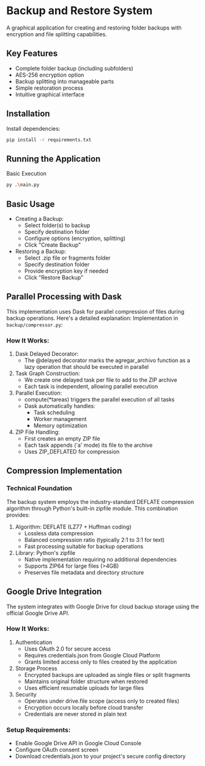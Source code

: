# Backup and Restore System
A graphical application for creating and restoring folder backups with encryption and file splitting capabilities.
## Key Features
- Complete folder backup (including subfolders)
- AES-256 encryption option
- Backup splitting into manageable parts
- Simple restoration process
- Intuitive graphical interface

## Installation
Install dependencies:
 ```bash
pip install -r requirements.txt
```

## Running the Application
Basic Execution
 ```bash
py .\main.py
```

## Basic Usage
- Creating a Backup:
   - Select folder(s) to backup
   - Specify destination folder
   - Configure options (encryption, splitting)
   - Click "Create Backup"
- Restoring a Backup:
   - Select .zip file or fragments folder
   - Specify destination folder
   - Provide encryption key if needed
   - Click "Restore Backup"

## Parallel Processing with Dask

This implementation uses Dask for parallel compression of files during backup operations. Here's a detailed explanation:
Implementation in ```backup/compressor.py```:

### How It Works:
1. Dask Delayed Decorator:
   - The @delayed decorator marks the agregar_archivo function as a lazy operation that should be executed in parallel
2. Task Graph Construction:
   - We create one delayed task per file to add to the ZIP archive
   - Each task is independent, allowing parallel execution
3. Parallel Execution:
   - compute(*tareas) triggers the parallel execution of all tasks
   - Dask automatically handles:
      - Task scheduling
      - Worker management
      - Memory optimization
4. ZIP File Handling:
   - First creates an empty ZIP file
   - Each task appends ('a' mode) its file to the archive
   - Uses ZIP_DEFLATED for compression

## Compression Implementation

### Technical Foundation
The backup system employs the industry-standard DEFLATE compression algorithm through Python's built-in zipfile module. This combination provides:

1. Algorithm: DEFLATE (LZ77 + Huffman coding)
   - Lossless data compression
   - Balanced compression ratio (typically 2:1 to 3:1 for text)
   - Fast processing suitable for backup operations
2. Library: Python's zipfile
   - Native implementation requiring no additional dependencies
   - Supports ZIP64 for large files (>4GB)
   - Preserves file metadata and directory structure

## Google Drive Integration

The system integrates with Google Drive for cloud backup storage using the official Google Drive API.

### How It Works:
1. Authentication
   - Uses OAuth 2.0 for secure access
   - Requires credentials.json from Google Cloud Platform
   - Grants limited access only to files created by the application
2. Storage Process
   - Encrypted backups are uploaded as single files or split fragments
   - Maintains original folder structure when restored
   - Uses efficient resumable uploads for large files
3. Security
   - Operates under drive.file scope (access only to created files)
   - Encryption occurs locally before cloud transfer
   - Credentials are never stored in plain text
### Setup Requirements:
- Enable Google Drive API in Google Cloud Console
- Configure OAuth consent screen
- Download credentials.json to your project's secure config directory
